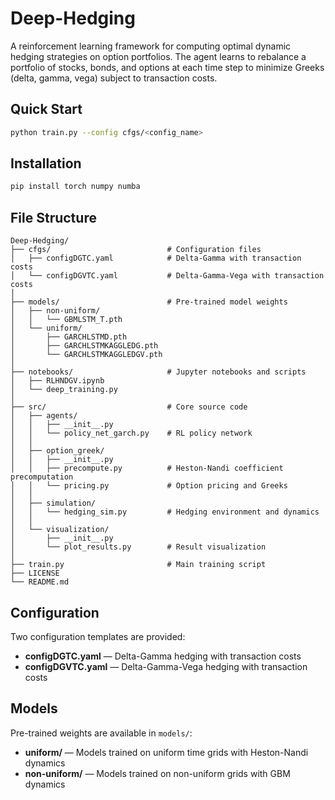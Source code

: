 # Deep-Hedging

A reinforcement learning framework for computing optimal dynamic hedging strategies on option portfolios. The agent learns to rebalance a portfolio of stocks, bonds, and options at each time step to minimize Greeks (delta, gamma, vega) subject to transaction costs.

## Quick Start
```bash
python train.py --config cfgs/<config_name>
```

## Installation
```bash
pip install torch numpy numba
```

## File Structure
```
Deep-Hedging/
├── cfgs/                          # Configuration files
│   ├── configDGTC.yaml            # Delta-Gamma with transaction costs
│   └── configDGVTC.yaml           # Delta-Gamma-Vega with transaction costs
│
├── models/                        # Pre-trained model weights
│   ├── non-uniform/
│   │   └── GBMLSTM_T.pth
│   └── uniform/
│       ├── GARCHLSTMD.pth
│       ├── GARCHLSTMKAGGLEDG.pth
│       └── GARCHLSTMKAGGLEDGV.pth
│
├── notebooks/                     # Jupyter notebooks and scripts
│   ├── RLHNDGV.ipynb
│   └── deep_training.py
│
├── src/                           # Core source code
│   ├── agents/
│   │   ├── __init__.py
│   │   └── policy_net_garch.py    # RL policy network
│   │
│   ├── option_greek/
│   │   ├── __init__.py
│   │   ├── precompute.py          # Heston-Nandi coefficient precomputation
│   │   └── pricing.py             # Option pricing and Greeks
│   │
│   ├── simulation/
│   │   └── hedging_sim.py         # Hedging environment and dynamics
│   │
│   └── visualization/
│       ├── __init__.py
│       └── plot_results.py        # Result visualization
│
├── train.py                       # Main training script
├── LICENSE
└── README.md
```

## Configuration

Two configuration templates are provided:
- **configDGTC.yaml** — Delta-Gamma hedging with transaction costs
- **configDGVTC.yaml** — Delta-Gamma-Vega hedging with transaction costs

## Models

Pre-trained weights are available in `models/`:
- **uniform/** — Models trained on uniform time grids with Heston-Nandi dynamics
- **non-uniform/** — Models trained on non-uniform grids with GBM dynamics
